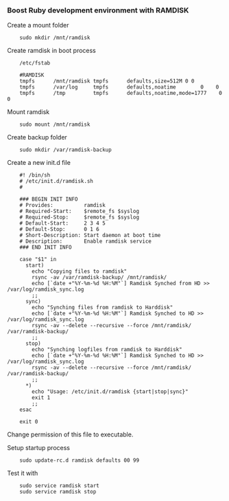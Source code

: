 ### Boost Ruby development environment with RAMDISK


Create a mount folder

		sudo mkdir /mnt/ramdisk

Create ramdisk in boot process

		/etc/fstab

		#RAMDISK
		tmpfs      /mnt/ramdisk tmpfs      defaults,size=512M 0 0
		tmpfs      /var/log     tmpfs      defaults,noatime        0    0
		tmpfs      /tmp         tmpfs      defaults,noatime,mode=1777    0    0

Mount ramdisk

		sudo mount /mnt/ramdisk

Create backup folder

		sudo mkdir /var/ramdisk-backup

Create a new init.d file

		#! /bin/sh 
		# /etc/init.d/ramdisk.sh
		#

		### BEGIN INIT INFO
		# Provides:          ramdisk
		# Required-Start:    $remote_fs $syslog
		# Required-Stop:     $remote_fs $syslog
		# Default-Start:     2 3 4 5
		# Default-Stop:      0 1 6
		# Short-Description: Start daemon at boot time
		# Description:       Enable ramdisk service
		### END INIT INFO
		 
		case "$1" in
		  start)
		    echo "Copying files to ramdisk"
		    rsync -av /var/ramdisk-backup/ /mnt/ramdisk/
		    echo [`date +"%Y-%m-%d %H:%M"`] Ramdisk Synched from HD >> /var/log/ramdisk_sync.log
		    ;;
		  sync)
		    echo "Synching files from ramdisk to Harddisk"
		    echo [`date +"%Y-%m-%d %H:%M"`] Ramdisk Synched to HD >> /var/log/ramdisk_sync.log
		    rsync -av --delete --recursive --force /mnt/ramdisk/ /var/ramdisk-backup/
		    ;;
		  stop)
		    echo "Synching logfiles from ramdisk to Harddisk"
		    echo [`date +"%Y-%m-%d %H:%M"`] Ramdisk Synched to HD >> /var/log/ramdisk_sync.log
		    rsync -av --delete --recursive --force /mnt/ramdisk/ /var/ramdisk-backup/
		    ;;
		  *)
		    echo "Usage: /etc/init.d/ramdisk {start|stop|sync}"
		    exit 1
		    ;;
		esac

		exit 0

Change permission of this file to executable.

Setup startup process

		sudo update-rc.d ramdisk defaults 00 99

Test it with

		sudo service ramdisk start
		sudo service ramdisk stop


